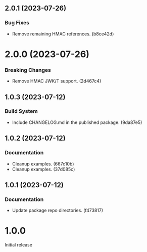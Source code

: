 ## 2.0.1 (2023-07-26)

### Bug Fixes

- Remove remaining HMAC references. (b8ce42d)

# 2.0.0 (2023-07-26)

### Breaking Changes

- Remove HMAC JWK/T support. (2d467c4)

## 1.0.3 (2023-07-12)

### Build System

- Include CHANGELOG.md in the published package. (9da87e5)

## 1.0.2 (2023-07-12)

### Documentation

- Cleanup examples. (667c10b)
- Cleanup examples. (37d085c)

## 1.0.1 (2023-07-12)

### Documentation

- Update package repo directories. (f473817)

# 1.0.0

Initial release
